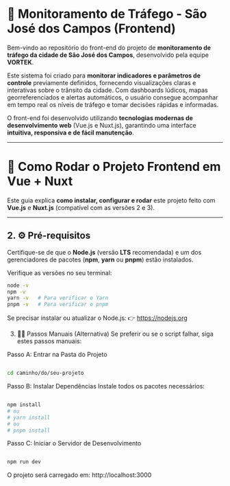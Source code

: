 # 🚦 Monitoramento de Tráfego - São José dos Campos (Frontend)

Bem-vindo ao repositório do front-end do projeto de **monitoramento de tráfego da cidade de São José dos Campos**, desenvolvido pela equipe **VORTEK**.

Este sistema foi criado para **monitorar indicadores e parâmetros de controle** previamente definidos, fornecendo visualizações claras e interativas sobre o trânsito da cidade. Com dashboards lúdicos, mapas georreferenciados e alertas automáticos, o usuário consegue acompanhar em tempo real os níveis de tráfego e tomar decisões rápidas e informadas.

O front-end foi desenvolvido utilizando **tecnologias modernas de desenvolvimento web** (Vue.js e Nuxt.js), garantindo uma interface **intuitiva, responsiva e de fácil manutenção**.

---

# 🚀 Como Rodar o Projeto Frontend em Vue + Nuxt

Este guia explica **como instalar, configurar e rodar** este projeto feito com **Vue.js** e **Nuxt.js** (compatível com as versões 2 e 3).

---

## 2. ⚙️ Pré-requisitos

Certifique-se de que o **Node.js** (versão **LTS** recomendada) e um dos gerenciadores de pacotes (**npm**, **yarn** ou **pnpm**) estão instalados.

Verifique as versões no seu terminal:

```bash
node -v
npm -v
yarn -v   # Para verificar o Yarn
pnpm -v   # Para verificar o pnpm
```

Se precisar instalar ou atualizar o Node.js: 👉 https://nodejs.org


3. 👨‍💻 Passos Manuais (Alternativa)
Se preferir ou se o script falhar, siga estes passos manuais:

Passo A: Entrar na Pasta do Projeto
```Bash

cd caminho/do/seu-projeto
```
Passo B: Instalar Dependências
Instale todos os pacotes necessários:

```Bash

npm install
# ou
# yarn install
# ou
# pnpm install
```

Passo C: Iniciar o Servidor de Desenvolvimento
```Bash

npm run dev
```
O projeto será carregado em: http://localhost:3000
